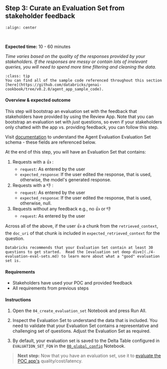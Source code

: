 ## **Step 3:** Curate an Evaluation Set from stakeholder feedback

```{image} ../images/5-hands-on/workflow_evalset.png
:align: center
```

<br/>

**Expected time:** 10 - 60 minutes

*Time varies based on the quality of the responses provided by your stakeholders.  If the responses are messy or contain lots of irrelevant queries, you will need to spend more time filtering and cleaning the data.*

```{admonition} [Code Repository](https://github.com/databricks/genai-cookbook/tree/v0.2.0/agent_app_sample_code)
:class: tip
You can find all of the sample code referenced throughout this section [here](https://github.com/databricks/genai-cookbook/tree/v0.2.0/agent_app_sample_code).
```

#### **Overview & expected outcome**

This step will bootstrap an evaluation set with the feedback that stakeholders have provided by using the Review App.  Note that you can bootstrap an evaluation set with *just* questions, so even if your stakeholders only chatted with the app vs. providing feedback, you can follow this step.

Visit [documentation](https://docs.databricks.com/generative-ai/agent-evaluation/evaluation-set.html#evaluation-set-schema) to understand the Agent Evaluation Evaluation Set schema - these fields are referenced below.

At the end of this step, you will have an Evaluation Set that contains:

1. Requests with a 👍 :
   - `request`: As entered by the user
   - `expected_response`: If the user edited the response, that is used, otherwise, the model's generated response.
2. Requests with a 👎 :
   - `request`: As entered by the user
   - `expected_response`: If the user edited the response, that is used, otherwise, null.
3. Requests without any feedback e.g., no 👍 or 👎
   - `request`: As entered by the user

Across all of the above, if the user 👍 a chunk from the `retrieved_context`, the `doc_uri` of that chunk is included in `expected_retrieved_context` for the question.

```{important}
Databricks recommends that your Evaluation Set contain at least 30 questions to get started.  Read the [evaluation set deep dive](./4-evaluation-eval-sets.md) to learn more about what a "good" evaluation set is.
```

#### **Requirements**

- Stakeholders have used your POC and provided feedback
- All requirements from previous steps

#### **Instructions**

1. Open the `04_create_evaluation_set` Notebook and press Run All.

2. Inspect the Evaluation Set to understand the data that is included. You need to validate that your Evaluation Set contains a representative and challenging set of questions. Adjust the Evaluation Set as required.

3. By default, your evaluation set is saved to the Delta Table configured in `EVALUATION_SET_FQN` in the [`00_global_config`](https://github.com/databricks/genai-cookbook/blob/v0.2.0/agent_app_sample_code/00_global_config.py) Notebook.

> **Next step:** Now that you have an evaluation set, use it to [evaluate the POC app's](./5-hands-on-evaluate-poc.md) quality/cost/latency.
